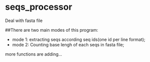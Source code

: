 # seqs_processor
Deal with fasta file

##There are two main modes of this program:  
- mode 1: extracting seqs according seq ids(one id per line format);  
- mode 2: Counting base lengh of each seqs in fasta file;
    
more functions are adding...
